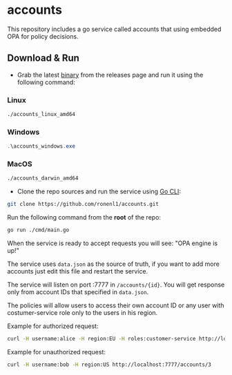 # accounts

This repository includes a go service called accounts that using embedded OPA for policy decisions.

## Download & Run
- Grab the latest [binary](https://github.com/ronenl1/accounts/releases) from the releases page and run it using the following command:
### Linux
```bash
./accounts_linux_amd64
```
### Windows
```powershell
.\accounts_windows.exe
```
### MacOS
```bash
./accounts_darwin_amd64
```
- Clone the repo sources and run the service using [Go CLI](https://golang.org/dl/):
```bash
git clone https://github.com/ronenl1/accounts.git
```
Run the following command from the **root** of the repo:
```bash
go run ./cmd/main.go
```

When the service is ready to accept requests you will see: "OPA engine is up!"

The service uses `data.json` as the source of truth, if you want to add more accounts just edit this file and restart the service.

The service will listen on port :7777 in `/accounts/{id}`. You will get response only from account IDs that specified in `data.json`.

The policies will allow users to access their own account ID or any user with costumer-service role only to the users in his region.

Example for authorized request:
```bash
curl -H username:alice -H region:EU -H roles:customer-service http://localhost:7777/accounts/2
```

Example for unauthorized request:
```bash
curl -H username:bob -H region:US http://localhost:7777/accounts/3
```
